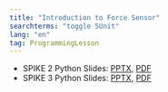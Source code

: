```yaml
---
title: "Introduction to Force Sensor"
searchterms: "toggle 5Unit"
lang: "en"
tag: ProgrammingLesson
---
```

 <ul>

 <li class="ng-binding">SPIKE 2 Python Slides:
 <a href="PyProgrammingLessons/ForceSensor.pptx">PPTX</a>,
 <a href="PyProgrammingLessons/ForceSensor.pdf">PDF</a>
 </li>
 <li class="ng-binding">SPIKE 3 Python Slides:
 <a href="PyProgrammingLessons/SP3ForceSensorPython.pptx">PPTX</a>,
 <a href="PyProgrammingLessons/SP3ForceSensorPython.pdf">PDF</a>
 </li>
 </ul>
